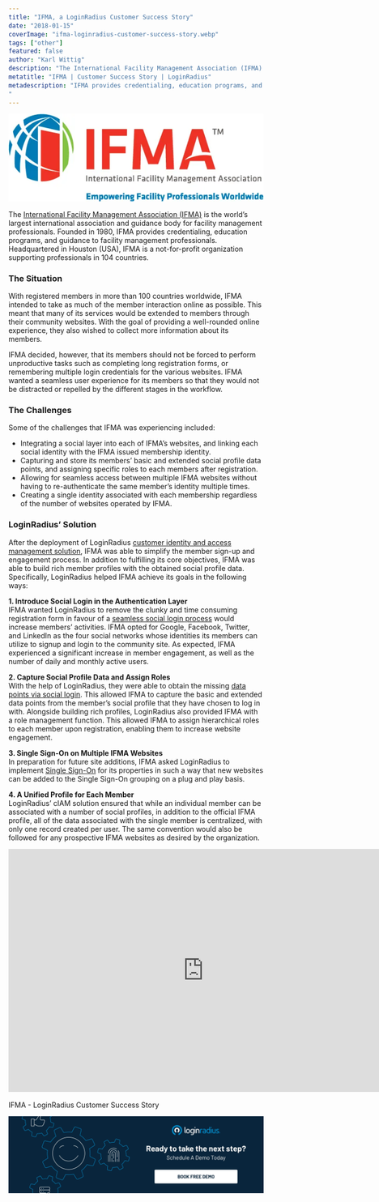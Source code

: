 ```yaml
---
title: "IFMA, a LoginRadius Customer Success Story"
date: "2018-01-15"
coverImage: "ifma-loginradius-customer-success-story.webp"
tags: ["other"]
featured: false 
author: "Karl Wittig" 
description: "The International Facility Management Association (IFMA) is the largest global association and advisory body for professionals in facility management in the world. IFMA was established in 1980 and offers credentialing, education services, and guidance to professionals in facility management."
metatitle: "IFMA | Customer Success Story | LoginRadius"
metadescription: "IFMA provides credentialing, education programs, and guidance to facility management professionals. How loginradius assist them in managing user identities
"
---
```


![IFMAlogo](IFMAlogo.webp)

The [International Facility Management Association (IFMA)](https://www.ifma.org/) is the world’s largest international association and guidance body for facility management professionals. Founded in 1980, IFMA provides credentialing, education programs, and guidance to facility management professionals. Headquartered in Houston (USA), IFMA is a not-for-profit organization supporting professionals in 104 countries.

### The Situation

With registered members in more than 100 countries worldwide, IFMA intended to take as much of the member interaction online as possible. This meant that many of its services would be extended to members through their community websites. With the goal of providing a well-rounded online experience, they also wished to collect more information about its members.

IFMA decided, however, that its members should not be forced to perform unproductive tasks such as completing long registration forms, or remembering multiple login credentials for the various websites. IFMA wanted a seamless user experience for its members so that they would not be distracted or repelled by the different stages in the workflow.

### The Challenges

Some of the challenges that IFMA was experiencing included: 

- Integrating a social layer into each of IFMA’s websites, and linking each social identity with the IFMA issued membership identity.
- Capturing and store its members’ basic and extended social profile data points, and assigning specific roles to each members after registration.
- Allowing for seamless access between multiple IFMA websites without having to re-authenticate the same member’s identity multiple times. 
- Creating a single identity associated with each membership regardless of the number of websites operated by IFMA.

### LoginRadius’ Solution

After the deployment of LoginRadius [customer identity and access management solution](https://www.loginradius.com/blog/identity/customer-identity-and-access-management/), IFMA was able to simplify the member sign-up and engagement process. In addition to fulfilling its core objectives, IFMA was able to build rich member profiles with the obtained social profile data. Specifically, LoginRadius helped IFMA achieve its goals in the following ways:  
  
**1\. Introduce Social Login in the Authentication Layer**  
IFMA wanted LoginRadius to remove the clunky and time consuming registration form in favour of a [seamless social login process](https://www.loginradius.com/social-login/) would increase members’ activities. IFMA opted for Google, Facebook, Twitter, and LinkedIn as the four social networks whose identities its members can utilize to signup and login to the community site. As expected, IFMA experienced a significant increase in member engagement, as well as the number of daily and monthly active users.  
  
**2\. Capture Social Profile Data and Assign Roles**  
With the help of LoginRadius, they were able to obtain the missing [data points via social login](https://www.loginradius.com/). This allowed IFMA to capture the basic and extended data points from the member’s social profile that they have chosen to log in with. Alongside building rich profiles, LoginRadius also provided IFMA with a role management function. This allowed IFMA to assign hierarchical roles to each member upon registration, enabling them to increase website engagement.  
  
**3\. Single Sign-On on Multiple IFMA Websites**  
In preparation for future site additions, IFMA asked LoginRadius to implement [Single Sign-On](https://www.loginradius.com/single-sign-on/) for its properties in such a way that new websites can be added to the Single Sign-On grouping on a plug and play basis.  
  
**4\. A Unified Profile for Each Member**  
LoginRadius’ cIAM solution ensured that while an individual member can be associated with a number of social profiles, in addition to the official IFMA profile, all of the data associated with the single member is centralized, with only one record created per user. The same convention would also be followed for any prospective IFMA websites as desired by the organization.

<iframe width="770" height="480" src="https://www.youtube.com/embed/p6hyCKXDsic" frameborder="0" allow="accelerometer; autoplay; clipboard-write; encrypted-media; gyroscope; picture-in-picture" allowfullscreen></iframe>

IFMA - LoginRadius Customer Success Story

[![book-free-demo-loginradius](../../assets/book-a-demo-loginradius.webp)](https://www.loginradius.com/contact-us?utm_source=blog&utm_medium=web&utm_campaign=ifma-loginradius-customer-success-story)
